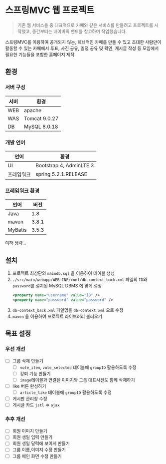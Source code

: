 # 스프링MVC 웹 프로젝트
> 기존 웹 서비스들 중 대표적으로 카페와 같은 서비스를 만들려고 프로젝트를 시작했고, 중간부터는 네이버의 밴드를 참고하며 작업했습니다.

스프링MVC를 이용하여 공개되지 않는, 폐쇄적인 카페를 만들 수 있고 초대한 사람만이 활동할 수 있는 카페에서 투표, 사진 공유, 일정 공유 및 확인, 게시글 작성 등 모임에서 필요한 기능들을 포함한 홈페이지 제작.

## 환경
### 서버 구성
| 서버 | 환경 |
|---|---|
| WEB | apache   |
| WAS | Tomcat 9.0.27 |
| DB | MySQL 8.0.18 |

### 개발 언어
| 언어 | 환경 |
|---|---|
| UI | Bootstrap 4, AdminLTE 3 |
| 프레임워크 | spring 5.2.1.RELEASE |

### 프레임워크 환경
| 언어 | 버전 |
|---|---|
| Java | 1.8 |
| maven | 3.8.1 |
| MyBatis | 3.5.3 |
이하 생략...

## 설치
1. 프로젝트 최상단의 `maindb.sql` 을 이용하여 테이블 생성
1. `./src/main/webapp/WEB-INF/conf/db-context_back.xml` 파일의 `ID`와 `password`를 설치된 MySQL DBMS 에 맞게 설정
    ```xml
    <property name="username" value="ID" />
    <property name="password" value="password" />    
    ``` 
1. `db-context_back.xml` 파일명을 `db-context.xml` 으로 수정
1. `maven` 을 이용하여 프로젝트 라이브러리 불러오기

## 목표 설정
### 우선 개선
- [ ] 그룹 삭제 만들기
  - [ ] `vote_item`, `vote_selected` 테이블에 `groupID` 활용하도록 수정
  - [ ] 강퇴 기능 만들기
  - [ ] `image`테이블과 연결된 이미지와 그룹 대표사진도 함께 삭제하기
- [ ] like 버튼 완성하기
  - [ ] `article_like` 테이블에 `groupID` 활용하도록 수정
- [ ] 게시판 관리창 수정
- [ ] 게시글 카드 `jstl` => `ajax`
 
### 추후 개선
- [ ] 회원 이미지 만들기
- [ ] 회원 생일 입력 만들기
- [ ] 회원 생일 달력에 보이게 만들기
- [ ] 그룹 이름,이미지 수정 만들기
- [ ] 그룹 메인 화면 수정 만들기
